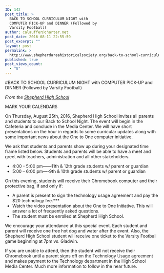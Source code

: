 ```yaml
---
ID: 142
post_title: >
  BACK TO SCHOOL CURRICULUM NIGHT with
  COMPUTER PICK-UP and DINNER (Followed by
  Varsity Football)
author: calauffer@charter.net
post_date: 2016-08-11 22:55:59
post_excerpt: ""
layout: post
permalink: >
  http://www.shepherdareahistoricalsociety.org/back-to-school-curriculum-night-with-computer-pick-up-and-dinner-followed-by-varsity-football/
published: true
post_views_count:
  - "8"
---
```

#BACK TO SCHOOL CURRICULUM NIGHT with COMPUTER PICK-UP and DINNER (Followed by Varsity Football)
<p class="c6 c8"><em>From the <a class="c7" href="https://www.google.com/url?q=https://www.facebook.com/shepherdmihs/posts/501041053424318&amp;sa=D&amp;ust=1470959537374000&amp;usg=AFQjCNFsPFMnYnfDGGMOnGiomscFTPHumA">Shepherd High School</a></em></p>

MARK YOUR CALENDARS

On Thursday, August 25th, 2016, Shepherd High School invites all parents and students to our Back to School Night. The event will begin in the Cafeteria and conclude in the Media Center. We will have short presentations on the hour in regards to some curricular updates along with some important news about the One to One computer initiative.

We ask that students and parents show up during your designated time frame listed below. Students and parents will be able to have a meet and greet with teachers, administration and all other stakeholders.

<ul class="c0 lst-kix_rn0fe8e6di83-0 start">
    <li class="c6 c9 c5">4:00 - 5:00 pm——11th &amp; 12th grade students w/ parent or guardian</li>
    <li class="c6 c5 c9">5:00 – 6:00 pm—-9th &amp; 10th grade students w/ parent or guardian</li>
</ul>

On this evening, students will receive their Chromebook computer and their protective bag, if and only if:

<ul class="c0 lst-kix_mxt0i1hv0w9m-0 start">
    <li class="c4 c5">A parent is present to sign the technology usage agreement and pay the $20 technology fee.***</li>
    <li class="c4 c5">Watch the video presentation about the One to One Initiative. This will answer a lot of frequently asked questions.</li>
    <li class="c4 c5">The student must be enrolled at Shepherd High School.</li>
</ul>

We encourage your attendance at this special event. Each student and parent will receive one free hot dog and water after the event. Also, the Shepherd High School student will receive one ticket to the Varsity Football game beginning at 7pm vs. Gladwin.

If you are unable to attend, then the student will not receive their Chromebook until a parent signs off on the Technology Usage agreement and makes payment to the Technology department in the High School Media Center. Much more information to follow in the near future.